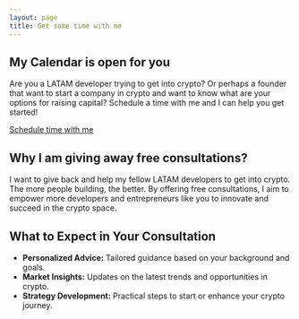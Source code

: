 ```yaml
---
layout: page
title: Get some time with me
---
```


## My Calendar is open for you

Are you a LATAM developer trying to get into crypto? Or perhaps a founder that want to start a company in crypto and want to know what are your options for raising capital? Schedule a time with me and I can help you get started!

<!-- Calendly link widget begin -->
<link href="https://assets.calendly.com/assets/external/widget.css" rel="stylesheet">
<script src="https://assets.calendly.com/assets/external/widget.js" type="text/javascript" async></script>
<a href="" onclick="Calendly.initPopupWidget({url: 'https://calendly.com/lfsmoura/30min'});return false;">Schedule time with me</a>
<!-- Calendly link widget end -->

## Why I am giving away free consultations?

I want to give back and help my fellow LATAM developers to get into crypto. The more people building, the better. By offering free consultations, I aim to empower more developers and entrepreneurs like you to innovate and succeed in the crypto space.

## What to Expect in Your Consultation

- **Personalized Advice:** Tailored guidance based on your background and goals.
- **Market Insights:** Updates on the latest trends and opportunities in crypto.
- **Strategy Development:** Practical steps to start or enhance your crypto journey.
